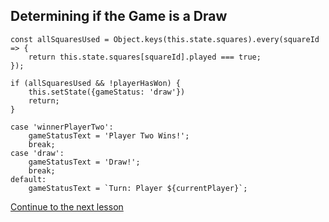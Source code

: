 ## Determining if the Game is a Draw

```
const allSquaresUsed = Object.keys(this.state.squares).every(squareId => {
    return this.state.squares[squareId].played === true;
});

if (allSquaresUsed && !playerHasWon) {
    this.setState({gameStatus: 'draw'})
    return;
}
```

```
case 'winnerPlayerTwo':
    gameStatusText = 'Player Two Wins!';
    break;
case 'draw':
    gameStatusText = 'Draw!';
    break;
default:
    gameStatusText = `Turn: Player ${currentPlayer}`;
```

[Continue to the next lesson](https://github.com/joeynguyen/react-tac-toe/blob/master/lessons/lesson-09-resetting-the-game.md)
